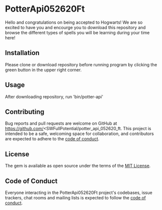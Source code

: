 # PotterApi052620Ft

Hello and congratulations on being accepted to Hogwarts! We are so excited to have you and encourge you to download this repository and browse the different types of spells you will be learning during your time here! 

## Installation

Please clone or download repository before running program by clicking the green button in the upper right corner. 

## Usage

After downloading repository, run 'bin/potter-api'

## Contributing

Bug reports and pull requests are welcome on GitHub at https://github.com/<SWFullPotential/potter_api_052620_ft. This project is intended to be a safe, welcoming space for collaboration, and contributors are expected to adhere to the [code of conduct](https://github.com/SWFullPotential/potter_api_052620_ft/blob/master/CODE_OF_CONDUCT.md).


## License

The gem is available as open source under the terms of the [MIT License](https://opensource.org/licenses/MIT).

## Code of Conduct

Everyone interacting in the PotterApi052620Ft project's codebases, issue trackers, chat rooms and mailing lists is expected to follow the [code of conduct](https://github.com/SWFullPotential/potter_api_052620_ft/blob/master/CODE_OF_CONDUCT.md).
